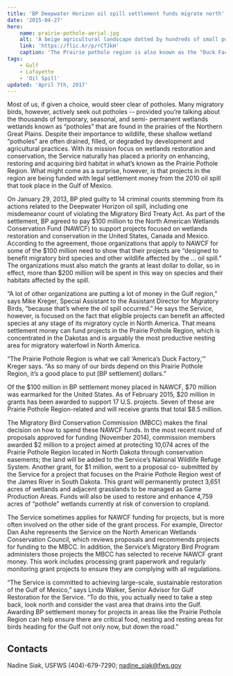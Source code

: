```yaml
---
title: 'BP Deepwater Horizon oil spill settlement funds migrate north'
date: '2015-04-27'
hero:
    name: prairie-pothole-aerial.jpg
    alt: 'A beige agricultural landscape dotted by hundreds of small ponds.'
    link: 'https://flic.kr/p/rCTJkH'
    caption: 'The Prairie pothole region is also known as the "Duck Factory".  Photo by Krista Lundgren, USFWS.'
tags:
    - Gulf
    - Lafayette
    - 'Oil Spill'
updated: 'April 7th, 2017'
---
```


Most of us, if given a choice, would steer clear of potholes. Many migratory birds, however, actively seek out potholes -- provided you’re talking about the thousands of temporary, seasonal, and semi- permanent wetlands wetlands known as “potholes” that are found in the prairies of the Northern Great Plains. Despite their importance to wildlife, these shallow wetland “potholes” are often drained, filled, or degraded by development and agricultural practices. With its mission focus on wetlands restoration and conservation, the Service naturally has placed a priority on enhancing, restoring and acquiring bird habitat in what’s known as the Prairie Pothole Region. What might come as a surprise, however, is that projects in the region are being funded with legal settlement money from the 2010 oil spill that took place in the Gulf of Mexico.

On January 29, 2013, BP pled guilty to 14 criminal counts stemming from its actions related to the Deepwater Horizon oil spill, including one misdemeanor count of violating the Migratory Bird Treaty Act. As part of the settlement, BP agreed to pay $100 million to the North American Wetlands Conservation Fund (NAWCF) to support projects focused on wetlands restoration and conservation in the United States, Canada and Mexico. According to the agreement, those organizations that apply to NAWCF for some of the $100 million need to show that their projects are “designed to benefit migratory bird species and other wildlife affected by the ... oil spill.” The organizations must also match the grants at least dollar to dollar, so in effect, more than $200 million will be spent in this way on species and their habitats affected by the spill.

“A lot of other organizations are putting a lot of money in the Gulf region,” says Mike Kreger, Special Assistant to the Assistant Director for Migratory Birds, “because that’s where the oil spill occurred.” He says the Service, however, is focused on the fact that eligible projects can benefit an affected species at any stage of its migratory cycle in North America. That means settlement money can fund projects in the Prairie Pothole Region, which is concentrated in the Dakotas and is arguably the most productive nesting area for migratory waterfowl in North America.

“The Prairie Pothole Region is what we call ‘America’s Duck Factory,’” Kreger says. “As so many of our birds depend on this Prairie Pothole Region, it’s a good place to put [BP settlement] dollars.”

Of the $100 million in BP settlement money placed in NAWCF, $70 million was earmarked for the United States. As of February 2015, $20 million in grants has been awarded to support 17 U.S. projects. Seven of these are Prairie Pothole Region-related and will receive grants that total $8.5 million.

The Migratory Bird Conservation Commission (MBCC) makes the final decision on how to spend these NAWCF funds. In the most recent round of proposals approved for funding (November 2014), commission members awarded $2 million to a project aimed at protecting 10,074 acres of the Prairie Pothole Region located in North Dakota through conservation easements; the land will be added to the Service’s National Wildlife Refuge System. Another grant, for $1 million, went to a proposal co- submitted by the Service for a project that focuses on the Prairie Pothole Region west of the James River in South Dakota. This grant will permanently protect 3,651 acres of wetlands and adjacent grasslands to be managed as Game Production Areas. Funds will also be used to restore and enhance 4,759 acres of “pothole” wetlands currently at risk of conversion to cropland.

The Service sometimes applies for NAWCF funding for projects, but is more often involved on the other side of the grant process. For example, Director Dan Ashe represents the Service on the North American Wetlands Conservation Council, which reviews proposals and recommends projects for funding to the MBCC. In addition, the Service’s Migratory Bird Program administers those projects the MBCC has selected to receive NAWCF grant money. This work includes processing grant paperwork and regularly monitoring grant projects to ensure they are complying with all regulations.

“The Service is committed to achieving large-scale, sustainable restoration of the Gulf of Mexico,” says Linda Walker, Senior Advisor for Gulf Restoration for the Service. “To do this, you actually need to take a step back, look north and consider the vast area that drains into the Gulf. Awarding BP settlement money for projects in areas like the Prairie Pothole Region can help ensure there are critical food, nesting and resting areas for birds heading for the Gulf not only now, but down the road.”

## Contacts

Nadine Siak, USFWS
(404)-679-7290; nadine_siak@fws.gov
